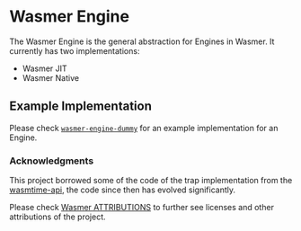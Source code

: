 # Wasmer Engine

The Wasmer Engine is the general abstraction for Engines in Wasmer.
It currently has two implementations:
* Wasmer JIT
* Wasmer Native

## Example Implementation

Please check [`wasmer-engine-dummy`](../../tests/lib/engine-dummy/) for an example
implementation for an Engine.


### Acknowledgments

This project borrowed some of the code of the trap implementation from the [wasmtime-api](https://crates.io/crates/wasmtime), the code since then has evolved significantly.

Please check [Wasmer ATTRIBUTIONS](https://github.com/wasmerio/wasmer/blob/master/ATTRIBUTIONS.md) to further see licenses and other attributions of the project. 
